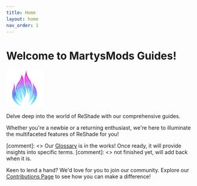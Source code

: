 ```yaml
---
title: Home
layout: home
nav_order: 1
---
```

# Welcome to MartysMods Guides!

<img style="max-width: 100px" src="./assets/mmlogo350.png"/>

Delve deep into the world of ReShade with our comprehensive guides.

Whether you're a newbie or a returning enthusiast, we're here to illuminate the multifaceted features of ReShade for you!

[comment]: <> Our [Glossary](./docs/glossary.html) is in the works! Once ready, it will provide insights into specific terms.
[comment]: <> not finished yet, will add back when it is.

Keen to lend a hand? We'd love for you to join our community. Explore our [Contributions Page](./docs/contribute.html) to see how you can make a difference!
